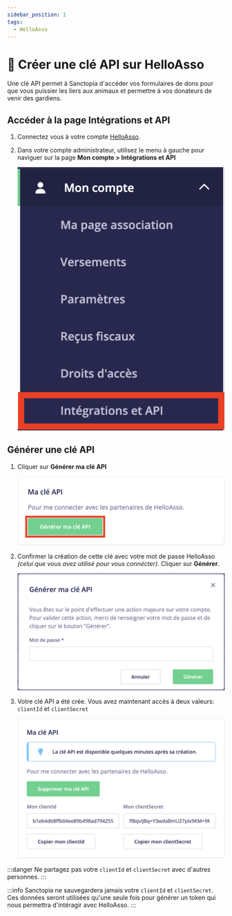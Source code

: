```yaml
---
sidebar_position: 1
tags:
  - HelloAsso
---
```


# 🔑 Créer une clé API sur HelloAsso

Une clé API permet à Sanctopia d'accéder vos formulaires de dons pour que vous puissier les liers aux animaux et permettre à vos donateurs de venir des gardiens.

## Accéder à la page Intégrations et API

1. Connectez vous à votre compte [HelloAsso](https://auth.helloasso.com/connexion?redirect=https://www.helloasso.com/utilisateur/redirection-backoffice&back=https://www.helloasso.com/).

1. Dans votre compte administrateur, utilisez le menu à gauche pour naviguer sur la page **Mon compte > Intégrations et API**

   ![Intégration et API](./img/HelloAsso-Integration-et-API.png)

## Générer une clé API

1. Cliquer sur **Générer ma clé API**
  
   ![Génerer ma clé API](./img/HelloAsso-Generer-ma-cle-API.png)

1. Confirmer la création de cette clé avec votre mot de passe HelloAsso _(celui que vous avez utilisé pour vous connécter)_. Cliquer sur **Générer**.

   ![Valider la création de la clé API](./img/HelloAsso-Valider-creation-de-cle-API.png)

1. Votre clé API a été crée. Vous avez maintenant accès à deux valeurs: `clientId` et `clientSecret`

   ![Ma clé API](./img/HelloAsso-Ma-cle-API.png)

:::danger
Ne partagez pas votre `clientId` et `clientSecret` avec d'autres personnes.
:::

:::info
Sanctopia ne sauvegardera jamais votre `clientId` et `clientSecret`. Ces données seront utilisées qu'une seule fois pour générer un token qui nous permettra d'intéragir avec HelloAsso.
:::
